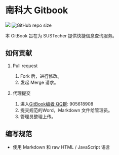 # 南科大 Gitbook

[![](https://github.com/sustc/sustc.github.io/workflows/Node-CI/badge.svg)](https://github.com/sustc/sustc.github.io/actions) ![GitHub repo size](https://img.shields.io/github/repo-size/sustc/sustc.github.io.svg)

本 GitBook 旨在为 SUSTecher 提供快捷信息查询服务。

## 如何贡献
1. Pull request
    1. Fork 后，进行修改。
    2. 发起 Merge 请求。

2. 代理提交
    1. 进入[GitBook编者 QQ群](https://jq.qq.com/?_wv=1027&k=5D8EgDF): 905618908
    2. 提交规范的Word，Markdown 文件给管理员。
    3. 管理员整理上传。

## 编写规范

* 使用 Markdown 和 raw HTML / JavaScript 语言